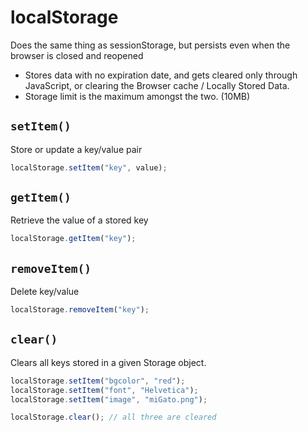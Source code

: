 # localStorage

Does the same thing as sessionStorage, but persists even when the browser is closed and reopened

- Stores data with no expiration date, and gets cleared only through JavaScript, or clearing the Browser cache / Locally Stored Data.
- Storage limit is the maximum amongst the two. (10MB)

## `setItem()`

Store or update a key/value pair

```js
localStorage.setItem("key", value);
```

## `getItem()`

Retrieve the value of a stored key

```js
localStorage.getItem("key");
```

## `removeItem()`

Delete key/value

```js
localStorage.removeItem("key");
```

## `clear()`

Clears all keys stored in a given Storage object.

```js
localStorage.setItem("bgcolor", "red");
localStorage.setItem("font", "Helvetica");
localStorage.setItem("image", "miGato.png");

localStorage.clear(); // all three are cleared
```
